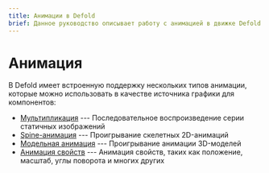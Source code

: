 ```yaml
---
title: Анимации в Defold
brief: Данное руководство описывает работу с анимацией в движке Defold
---
```


# Анимация

В Defold имеет встроенную поддержку нескольких типов анимации, которые можно использовать в качестве источника графики для компонентов:

* [Мультипликация](/manuals/flipbook-animation) --- Последовательное воспроизведение серии статичных изображений
* [Spine-анимация](/manuals/spine) --- Проигрывание скелетных 2D-анимаций
* [Модельная анимация](/manuals/model-animation) --- Проигрывание анимации 3D-моделей
* [Анимация свойств](/manuals/property-animation) --- Анимация свойств, таких как положение, масштаб, углы поворота и многих других
